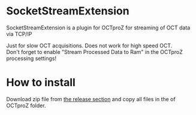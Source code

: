 # SocketStreamExtension
SocketStreamExtension is a plugin for OCTproZ for streaming of OCT data via TCP/IP

Just for slow OCT acquisitions. Does not work for high speed OCT. <br>
Don't forget to enable "Stream Processed Data to Ram" in the OCTproZ processing settings!

# How to install
Download zip file from [the release section](https://github.com/spectralcode/SocketStreamExtension/releases) and copy all files in the of OCTproZ folder. 
